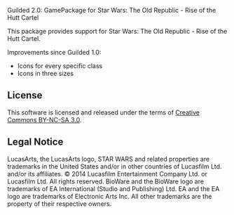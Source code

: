 Guilded 2.0: GamePackage for Star Wars: The Old Republic - Rise of the Hutt Cartel

This package provides support for Star Wars: The Old Republic - Rise of the Hutt Cartel.

Improvements since Guilded 1.0:
- Icons for every specific class
- Icons in three sizes

License
-------

This software is licensed and released under the terms of [Creative Commons BY-NC-SA 3.0].

[Creative Commons BY-NC-SA 3.0]: http://creativecommons.org/licenses/by-nc-sa/3.0/legalcode

Legal Notice
-------

LucasArts, the LucasArts logo, STAR WARS and related properties are trademarks in the United States and/or in other countries of Lucasfilm Ltd. and/or its affiliates. © 2014 Lucasfilm Entertainment Company Ltd. or Lucasfilm Ltd. All rights reserved. BioWare and the BioWare logo are trademarks of EA International (Studio and Publishing) Ltd. EA and the EA logo are trademarks of Electronic Arts Inc. All other trademarks are the property of their respective owners. 

